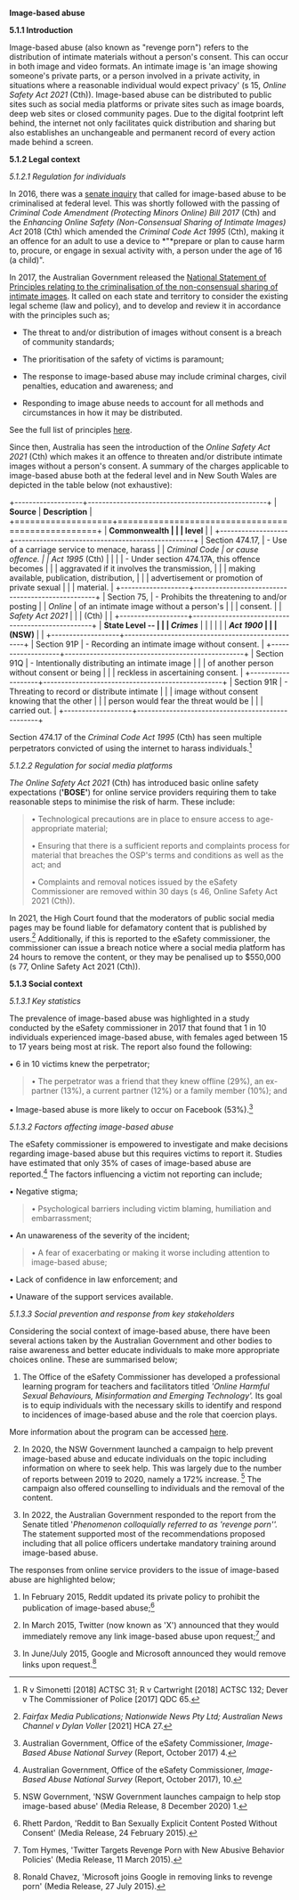 **Image-based abuse**

**5.1.1 Introduction**

Image-based abuse (also known as "revenge porn") refers to the
distribution of intimate materials without a person's consent. This can
occur in both image and video formats. An intimate image is 'an image
showing someone\'s private parts, or a person involved in a private
activity, in situations where a reasonable individual would expect
privacy' (s 15, *Online Safety Act 2021* (Cth)). Image-based abuse can
be distributed to public sites such as social media platforms or private
sites such as image boards, deep web sites or closed community pages.
Due to the digital footprint left behind, the internet not only
facilitates quick distribution and sharing but also establishes an
unchangeable and permanent record of every action made behind a screen.

**5.1.2 Legal context**

*5.1.2.1 Regulation for individuals*

In 2016, there was a [senate
inquiry](https://www.aph.gov.au/Parliamentary_Business/Committees/Senate/Legal_and_Constitutional_Affairs/Revenge_porn)
that called for image-based abuse to be criminalised at federal level.
This was shortly followed with the passing of *Criminal Code Amendment
(Protecting Minors Online) Bill 2017* (Cth) and the *Enhancing Online
Safety (Non-Consensual Sharing of Intimate Images) Act* 2018 (Cth) which
amended the *Criminal Code Act 1995* (Cth), making it an offence for an
adult to use a device to *\"*prepare or plan to cause harm to, procure,
or engage in sexual activity with, a person under the age of 16 (a
child)\".

In 2017, the Australian Government released the [National Statement of
Principles relating to the criminalisation of the non-consensual sharing
of intimate
images](https://www.ag.gov.au/crime/publications/national-statement-principles-relating-criminalisation-non-consensual-sharing-intimate-images).
It called on each state and territory to consider the existing legal
scheme (law and policy), and to develop and review it in accordance with
the principles such as;

-   The threat to and/or distribution of images without consent is a
    breach of community standards;

-   The prioritisation of the safety of victims is paramount;

-   The response to image-based abuse may include criminal charges,
    civil penalties, education and awareness; and

-   Responding to image abuse needs to account for all methods and
    circumstances in how it may be distributed.

See the full list of principles
[here](https://www.ag.gov.au/crime/publications/national-statement-principles-relatingcriminalisation-).

Since then, Australia has seen the introduction of the *Online Safety
Act 2021* (Cth) which makes it an offence to threaten and/or distribute
intimate images without a person's consent. A summary of the charges
applicable to image-based abuse both at the federal level and in New
South Wales are depicted in the table below (not exhaustive):

+-------------------+--------------------------------------------------+
| **Source**        | **Description**                                  |
+===================+==================================================+
| **Commonwealth    |                                                  |
| level**           |                                                  |
+-------------------+--------------------------------------------------+
| Section 474.17,   | -   Use of a carriage service to menace, harass  |
| *Criminal Code    |     or cause offence.                            |
| Act 1995* (Cth)   |                                                  |
|                   | -   Under section 474.17A, this offence becomes  |
|                   |     aggravated if it involves the transmission,  |
|                   |     making available, publication, distribution, |
|                   |     advertisement or promotion of private sexual |
|                   |     material.                                    |
+-------------------+--------------------------------------------------+
| Section 75,       | -   Prohibits the threatening to and/or posting  |
| *Online*          |     of an intimate image without a person's      |
|                   |     consent.                                     |
| *Safety Act 2021* |                                                  |
| (Cth)             |                                                  |
+-------------------+--------------------------------------------------+
| **State Level --  |                                                  |
| *Crimes***        |                                                  |
|                   |                                                  |
| ***Act 1900*      |                                                  |
| (NSW)**           |                                                  |
+-------------------+--------------------------------------------------+
| Section 91P       | -   Recording an intimate image without consent. |
+-------------------+--------------------------------------------------+
| Section 91Q       | -   Intentionally distributing an intimate image |
|                   |     of another person without consent or being   |
|                   |     reckless in ascertaining consent.            |
+-------------------+--------------------------------------------------+
| Section 91R       | -   Threating to record or distribute intimate   |
|                   |     image without consent knowing that the other |
|                   |     person would fear the threat would be        |
|                   |     carried out.                                 |
+-------------------+--------------------------------------------------+

Section 474.17 of the *Criminal Code Act 1995* (Cth) has seen multiple
perpetrators convicted of using the internet to harass individuals.[^1]

*5.1.2.2 Regulation for social media platforms*

*The Online Safety Act 2021* (Cth) has introduced basic online safety
expectations (**'BOSE'**) for online service providers requiring them to
take reasonable steps to minimise the risk of harm. These include:

> • Technological precautions are in place to ensure access to
> age-appropriate material;
>
> • Ensuring that there is a sufficient reports and complaints process
> for material that breaches the OSP's terms and conditions as well as
> the act; and
>
> • Complaints and removal notices issued by the eSafety Commissioner
> are removed within 30 days (s 46, Online Safety Act 2021 (Cth)).

In 2021, the High Court found that the moderators of public social media
pages may be found liable for defamatory content that is published by
users.[^2] Additionally, if this is reported to the eSafety
commissioner, the commissioner can issue a breach notice where a social
media platform has 24 hours to remove the content, or they may be
penalised up to \$550,000 (s 77, Online Safety Act 2021 (Cth)).

**5.1.3 Social context**

*5.1.3.1 Key statistics*

The prevalence of image-based abuse was highlighted in a study conducted
by the eSafety commissioner in 2017 that found that 1 in 10 individuals
experienced image-based abuse, with females aged between 15 to 17 years
being most at risk. The report also found the following:

• 6 in 10 victims knew the perpetrator;

> • The perpetrator was a friend that they knew offline (29%), an
> ex-partner (13%), a current partner (12%) or a family member (10%);
> and

• Image-based abuse is more likely to occur on Facebook (53%).[^3]

*5.1.3.2 Factors affecting image-based abuse*

The eSafety commissioner is empowered to investigate and make decisions
regarding image-based abuse but this requires victims to report it.
Studies have estimated that only 35% of cases of image-based abuse are
reported.[^4] The factors influencing a victim not reporting can
include;

• Negative stigma;

> • Psychological barriers including victim blaming, humiliation and
> embarrassment;

• An unawareness of the severity of the incident;

> • A fear of exacerbating or making it worse including attention to
> image-based abuse;

• Lack of confidence in law enforcement; and

• Unaware of the support services available.

*5.1.3.3 Social prevention and response from key stakeholders*

Considering the social context of image-based abuse, there have been
several actions taken by the Australian Government and other bodies to
raise awareness and better educate individuals to make more appropriate
choices online. These are summarised below;

1.  The Office of the eSafety Commissioner has developed a professional
    learning program for teachers and facilitators titled *'*Online
    Harmful Sexual Behaviours, Misinformation and Emerging
    Technology*'.* Its goal is to equip individuals with the necessary
    skills to identify and respond to incidences of image-based abuse
    and the role that coercion plays.

More information about the program can be accessed
[here](https://www.nsw.gov.au/education-and-training/cybermarvel/professional-learning/cyber-security-secondary).

2.  In 2020, the NSW Government launched a campaign to help prevent
    image-based abuse and educate individuals on the topic including
    information on where to seek help. This was largely due to the
    number of reports between 2019 to 2020, namely a 172% increase. [^5]
    The campaign also offered counselling to individuals and the removal
    of the content.

3.  In 2022, the Australian Government responded to the report from the
    Senate titled '*Phenomenon colloquially referred to as 'revenge
    porn''.* The statement supported most of the recommendations
    proposed including that all police officers undertake mandatory
    training around image-based abuse.

The responses from online service providers to the issue of image-based
abuse are highlighted below;

1.  In February 2015, Reddit updated its private policy to prohibit the
    publication of image-based abuse;[^6]

2.  In March 2015, Twitter (now known as 'X') announced that they would
    immediately remove any link image-based abuse upon request;[^7] and

3.  In June/July 2015, Google and Microsoft announced they would remove
    links upon request.[^8]

[^1]: R v Simonetti \[2018\] ACTSC 31; R v Cartwright \[2018\] ACTSC
    132; Dever v The Commissioner of Police \[2017\] QDC 65.

[^2]: *Fairfax Media Publications; Nationwide News Pty Ltd; Australian
    News Channel v Dylan Voller* \[2021\] HCA 27.

[^3]: Australian Government, Office of the eSafety Commissioner,
    *Image-Based Abuse National Survey* (Report, October 2017) 4.

[^4]: Australian Government, Office of the eSafety Commissioner,
    *Image-Based Abuse National Survey* (Report, October 2017), 10.

[^5]: NSW Government, 'NSW Government launches campaign to help stop
    image-based abuse' (Media Release, 8 December 2020) 1.

[^6]: Rhett Pardon, 'Reddit to Ban Sexually Explicit Content Posted
    Without Consent' (Media Release, 24 February 2015).

[^7]: Tom Hymes, 'Twitter Targets Revenge Porn with New Abusive Behavior
    Policies' (Media Release, 11 March 2015).

[^8]: Ronald Chavez, 'Microsoft joins Google in removing links to
    revenge porn' (Media Release, 27 July 2015).
